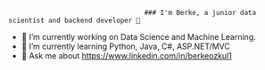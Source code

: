                                       ### I'm Berke, a junior data scientist and backend developer 🚀





- 🔭 I’m currently working on Data Science and Machine Learning.
- 🌱 I’m currently learning Python, Java, C#, ASP.NET/MVC
- 💬 Ask me about https://www.linkedin.com/in/berkeozkul1

